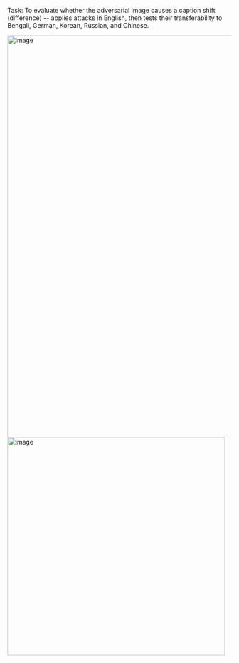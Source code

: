 Task: To evaluate whether the adversarial image causes a caption shift (difference) -- applies attacks in English, then tests their transferability to Bengali, German, Korean, Russian, and Chinese.

<img width="901" alt="image" src="https://github.com/user-attachments/assets/729efe72-2c71-4160-b198-c13e542ddd9f" />



<img width="489" alt="image" src="https://github.com/user-attachments/assets/9429df78-5dac-451d-bd2a-054cd5289005" />
